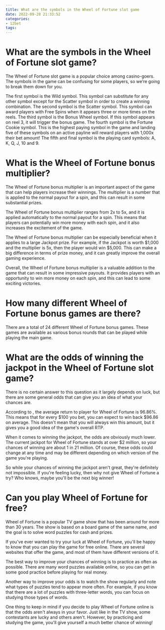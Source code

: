 ```yaml
---
title: What are the symbols in the Wheel of Fortune slot game
date: 2022-09-28 21:33:52
categories:
- 12bet
tags:
---
```



#  What are the symbols in the Wheel of Fortune slot game?

The Wheel of Fortune slot game is a popular choice among casino-goers. The symbols in the game can be confusing for some players, so we’re going to break them down for you.

The first symbol is the Wild symbol. This symbol can substitute for any other symbol except for the Scatter symbol in order to create a winning combination. The second symbol is the Scatter symbol. This symbol can award players with Free Spins when it appears three or more times on the reels. The third symbol is the Bonus Wheel symbol. If this symbol appears on reel 3, it will trigger the bonus game. The fourth symbol is the Fortune Cookie symbol. This is the highest paying symbol in the game and landing five of these symbols on an active payline will reward players with 1,000x their bet amount! The fifth and final symbol is the playing card symbols: A, K, Q, J, 10 and 9.

#  What is the Wheel of Fortune bonus multiplier?

The Wheel of Fortune bonus multiplier is an important aspect of the game that can help players increase their winnings. The multiplier is a number that is applied to the normal payout for a spin, and this can result in some substantial prizes.

The Wheel of Fortune bonus multiplier ranges from 2x to 5x, and it is applied automatically to the normal payout for a spin. This means that players can potentially win more money with each spin, and it also increases the excitement of the game.

The Wheel of Fortune bonus multiplier can be especially beneficial when it applies to a large Jackpot prize. For example, if the Jackpot is worth $1,000 and the multiplier is 5x, then the player would win $5,000. This can make a big difference in terms of prize money, and it can greatly improve the overall gaming experience.

Overall, the Wheel of Fortune bonus multiplier is a valuable addition to the game that can result in some impressive payouts. It provides players with an opportunity to win more money on each spin, and this can lead to some exciting victories.

#  How many different Wheel of Fortune bonus games are there?

There are a total of 24 different Wheel of Fortune bonus games. These games are available as various bonus rounds that can be played while playing the main game.

#  What are the odds of winning the jackpot in the Wheel of Fortune slot game?

There is no certain answer to this question as it largely depends on luck, but there are some general odds that can give you an idea of what your chances are.

According to , the average return to player for Wheel of Fortune is 96.86%. This means that for every $100 you bet, you can expect to win back $96.86 on average. This doesn't mean that you will always win this amount, but it gives you a good idea of the game's overall RTP.

When it comes to winning the jackpot, the odds are obviously much lower. The current jackpot for Wheel of Fortune stands at over $2 million, so your chances of winning are about 1 in 21 million. Of course, these odds could change at any time and may be different depending on which version of the game you're playing.

So while your chances of winning the jackpot aren't great, they're definitely not impossible. If you're feeling lucky, then why not give Wheel of Fortune a try? Who knows, maybe you'll be the next big winner!

#  Can you play Wheel of Fortune for free?

Wheel of Fortune is a popular TV game show that has been around for more than 30 years. The show is based on a board game of the same name, and the goal is to solve word puzzles for cash and prizes.

If you've ever wanted to try your luck at Wheel of Fortune, you'll be happy to know that you can play the game for free online. There are several websites that offer the game, and most of them have different versions of it.

The best way to improve your chances of winning is to practice as often as possible. There are many word puzzles available online, so you can get in some good practice before playing for real money.

Another way to improve your odds is to watch the show regularly and note what types of puzzles tend to appear more often. For example, if you know that there are a lot of puzzles with three-letter words, you can focus on studying those types of words.

One thing to keep in mind if you decide to play Wheel of Fortune online is that the odds aren't always in your favor. Just like in the TV show, some contestants are lucky and others aren't. However, by practicing and studying the game, you'll give yourself a much better chance of winning!